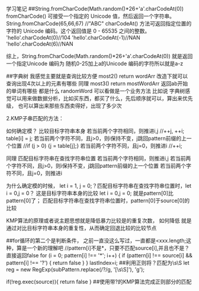 学习笔记
##String.fromCharCode(Math.random()*26+'a'.charCodeAt(0))
fromCharCode() 可接受一个指定的 Unicode 值，然后返回一个字符串。
String.fromCharCode(65,66,67) //"ABC"
charCodeAt() 方法可返回指定位置的字符的 Unicode 编码。这个返回值是 0 - 65535 之间的整数。
'hello'.charCodeAt(0)//104
'hello'.charCodeAt(-1)//NAN
'hello'.charCodeAt(6)//NAN

综上，String.fromCharCode(Math.random()*26+'a'.charCodeAt(0)) 就是返回一个指定Unicode 编码为
随机0-25加上a的Unicode 编码的字符所以就是a-z

##字典树 我感觉主要就是查询比较方便
 most2()  return wordArr 改造下就可以查询出现4次以上的元素有哪些
同理 
 most3()  return mostWordArr 返回ab开始的单词有哪些 都是什么
 randomWord 可以看做是一个业务方法 比如说 
 字典树感觉可以用来做数据分析，比如买东西，都买了什么，先后顺序就可以，算出来优先级，
 也可以算出来那些东西卖得好，出现了多少次

 2.KMP子串匹配的方法：


如何确定模？
比较目标字符串本身
若当前两个字符相同，则推进i,j   //++j, ++i; table[i] = j;
若当前两个字符不同，且j>0，则i保持不变，j跳回pattern前缀的上一个位置  //if (j > 0) {j = table[j];}
若当前两个字符不同，且j=0，则推进i //++i;

同理
匹配目标字符串在查找字符串位置
若当前两个字符相同，则推进i,j
若当前两个字符不同，且j>0，则i保持不变，j跳回pattern前缀的上一个位置
若当前两个字符不同，且j=0，则推进i

为什么确定模的时候， let i = 1, j = 0;？匹配目标字符串在查找字符串位置时，let i = 0,j = 0？
这是目标字符串本身的比较 let i = 0,j = 0; 就是pattern[0]比pattern[0]了；
匹配目标字符串在查找字符串位置时，pattern[0]于source[0]的比较

KMP算法的原理或者说主题思想就是降低暴力比较是的重复次数，
如何降低 就是通过对比目标字符串本身的重复性，从而确定回退比较的比较节点

##for循环的第二个是判断条件，
之前一直没这么写过，一直都是<xxx.length;这种，算是一个新的理解吧
    //pattern[i]不是*，只要不匹配source[i],并且也不是？ 直接返回false
    for (i = 0; pattern[i] !== '*'; i++) {
      if (pattern[i] !== source[i] && pattern[i] !== '?') {
        return false
      }
    }
    lastIndex=i;
##利用正则将？匹配为\\s\\S
let reg = new RegExp(subPattern.replace(/\?/g, '[\\s\\S]'), 'g');

   if(!reg.exec(source)){
        return false
      }
##使用带?的KMP算法完成正则部分的匹配

